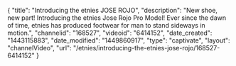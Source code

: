 {
    "title": "Introducing the etnies JOSE ROJO",
    "description": "New shoe, new part! Introducing the etnies Jose Rojo Pro Model! Ever since the dawn of time, etnies has produced footwear for man to stand sideways in motion.",
    "channelid": "168527",
    "videoid": "6414152",
    "date_created": "1443115883",
    "date_modified": "1449860917",
    "type": "captivate",
    "layout": "channelVideo",
    "url": "\/etnies\/introducing-the-etnies-jose-rojo\/168527-6414152"
}